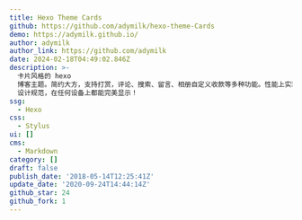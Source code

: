 ```yaml
---
title: Hexo Theme Cards
github: https://github.com/adymilk/hexo-theme-Cards
demo: https://adymilk.github.io/
author: adymilk
author_link: https://github.com/adymilk
date: 2024-02-18T04:49:02.846Z
description: >-
  卡片风格的 hexo
  博客主题。简约大方，支持打赏，评论、搜索、留言、相册自定义收款等多种功能。性能上实现最大优化，首页加载平均1.6秒，使用了图片懒加载，让用户访问更快，体验更好。色彩和文字采用最新的UI
  设计规范，在任何设备上都能完美显示！
ssg:
  - Hexo
css:
  - Stylus
ui: []
cms:
  - Markdown
category: []
draft: false
publish_date: '2018-05-14T12:25:41Z'
update_date: '2020-09-24T14:44:14Z'
github_star: 24
github_fork: 1
---
```

